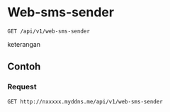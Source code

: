 # Web-sms-sender
```http
GET /api/v1/web-sms-sender
```
keterangan

## Contoh

### Request
```http
GET http://nxxxxx.myddns.me/api/v1/web-sms-sender
```

